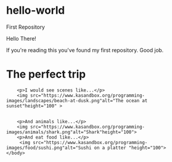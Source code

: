# hello-world
First Repository

Hello There!

If you're reading this you've found my first repository. Good job.

<!DOCTYPE HTML>
<html>
    <head>
        <title>Challenge: A picture-perfect trip</title>
        <meta charset="utf-8">
    </head>
    <body>
        <h1>The perfect trip</h1>
        
        <p>I would see scenes like...</p>
        <img src="https://www.kasandbox.org/programming-images/landscapes/beach-at-dusk.png"alt="The ocean at sunset"height="100" >
        
        
        <p>And animals like...</p>
        <img src="https://www.kasandbox.org/programming-images/animals/shark.png"alt="Shark"height="100">
        <p>And eat food like...</p>
         <img src="https://www.kasandbox.org/programming-images/food/sushi.png"alt="Sushi on a platter "height="100">
    </body>
</html>

